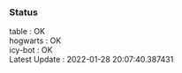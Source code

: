 ### Status


table : OK  
hogwarts : OK  
icy-bot : OK  
Latest Update : 2022-01-28 20:07:40.387431
